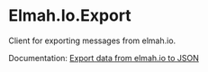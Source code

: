 # Elmah.Io.Export
Client for exporting messages from elmah.io.

Documentation: [Export data from elmah.io to JSON](https://docs.elmah.io/export-data-from-elmah-io-to-json/)
